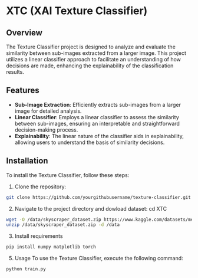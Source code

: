 # XTC (XAI Texture Classifier)

## Overview
The Texture Classifier project is designed to analyze and evaluate the similarity between sub-images extracted from a larger image. This project utilizes a linear classifier approach to facilitate an understanding of how decisions are made, enhancing the explainability of the classification results.

## Features
- **Sub-Image Extraction**: Efficiently extracts sub-images from a larger image for detailed analysis.
- **Linear Classifier**: Employs a linear classifier to assess the similarity between sub-images, ensuring an interpretable and straightforward decision-making process.
- **Explainability**: The linear nature of the classifier aids in explainability, allowing users to understand the basis of similarity decisions.

## Installation

To install the Texture Classifier, follow these steps:

1. Clone the repository:
```bash
git clone https://github.com/yourgithubusername/texture-classifier.git
```

2. Navigate to the project directory and dowload dataset:
cd XTC

```bash
wget -O /data/skyscraper_dataset.zip https://www.kaggle.com/datasets/mexwell/skyscraper-dataset
unzip /data/skyscraper_dataset.zip -d /data
```

3. Install requirements
```bash
pip install numpy matplotlib torch
```

5. Usage
To use the Texture Classifier, execute the following command:
```bash
python train.py
```
